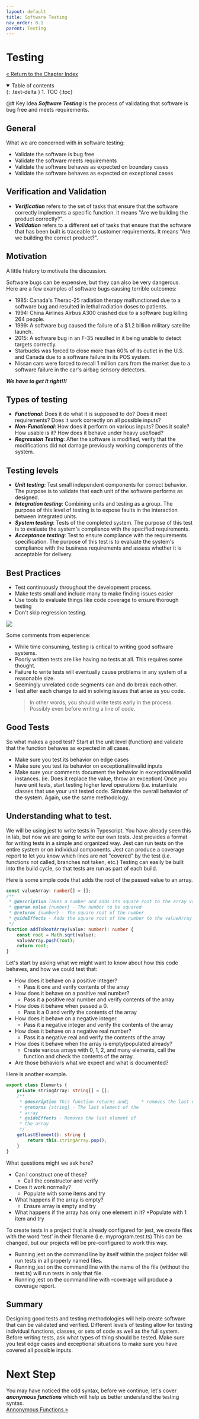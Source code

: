 ```yaml
---
layout: default
title: Software Testing
nav_order: 8.1
parent: Testing
---
```


# Testing

[&laquo; Return to the Chapter Index](index.md)

<details open markdown="block">
  <summary>
    Table of contents
  </summary>
  {: .text-delta }
1. TOC
{:toc}
</details>

@# Key Idea
**_Software Testing_** is the process of validating that software is bug free and meets requirements.

## General

What we are concerned with in software testing:

-   Validate the software is bug free
-   Validate the software meets requirements
-   Validate the software behaves as expected on boundary cases
-   Validate the software behaves as expected on exceptional cases

## Verification and Validation

-   **_Verification_** refers to the set of tasks that ensure that the software correctly implements a specific function. It means "Are we building the product correctly?".
-   **_Validation_** refers to a different set of tasks that ensure that the software that has been built is traceable to customer requirements. It means "Are we building the correct product?".

## Motivation

A little history to motivate the discussion.

Software bugs can be expensive, but they can also be very dangerous. Here are a few examples of software bugs causing terrible outcomes:

-   1985: Canada's Therac-25 radiation therapy malfunctioned due to a software bug and resulted in lethal radiation doses to patients.
-   1994: China Airlines Airbus A300 crashed due to a software bug killing 264 people.
-   1999: A software bug caused the failure of a $1.2 billion military satellite launch.
-   2015: A software bug in an F-35 resulted in it being unable to detect targets correctly.
-   Starbucks was forced to close more than 60% of its outlet in the U.S. and Canada due to a software failure in its POS system.
-   Nissan cars were forced to recall 1 million cars from the market due to a software failure in the car's airbag sensory detectors.

**_We have to get it right!!!_**

## Types of testing

-   **_Functional_**: Does it do what it is supposed to do? Does it meet requirements? Does it work correctly on all possible inputs?
-   **_Non-Functional_**: How does it perform on various inputs? Does it scale? How usable is it? How does it behave under heavy use/load?
-   **_Regression Testing_**: After the software is modified, verify that the modifications did not damage previously working components of the system.

## Testing levels

-   **_Unit testing_**: Test small independent components for correct behavior. The purpose is to validate that each unit of the software performs as designed.
-   **_Integration testing_**: Combining units and testing as a group. The purpose of this level of testing is to expose faults in the interaction between integrated units.
-   **_System testing_**: Tests of the completed system. The purpose of this test is to evaluate the system's compliance with the specified requirements.
-   **_Acceptance testing_**: Test to ensure compliance with the requirements specification. The purpose of this test is to evaluate the system's compliance with the business requirements and assess whether it is acceptable for delivery.

## Best Practices

-   Test continuously throughout the development process.
-   Make tests small and include many to make finding issues easier
-   Use tools to evaluate things like code coverage to ensure thorough testing
-   Don't skip regression testing.

![](../../assets/images/testing_1.jpg)

Some comments from experience:

-   While time consuming, testing is critical to writing good software systems.
-   Poorly written tests are like having no tests at all. This requires some thought.
-   Failure to write tests will eventually cause problems in any system of a reasonable size.
-   Seemingly unrelated code segments can and do break each other.
-   Test after each change to aid in solving issues that arise as you code.
    > In other words, you should write tests early in the process. Possibly even before writing a line of code.

## Good Tests

So what makes a good test?
Start at the unit level (function) and validate that the function behaves as expected in all cases.

-   Make sure you test its behavior on edge cases
-   Make sure you test its behavior on exceptional/invalid inputs
-   Make sure your comments document the behavior in exceptional/invalid instances. (ie. Does it replace the value, throw an exception)
    Once you have unit tests, start testing higher level operations (i.e. instantiate classes that use your unit tested code. Simulate the overall behavior of the system. Again, use the same methodology.

## Understanding what to test.

We will be using jest to write tests in Typescript. You have already seen this in lab, but now we are going to write our own tests.
Jest provides a format for writing tests in a simple and organized way.
Jest can run tests on the entire system or on individual components.
Jest can produce a coverage report to let you know which lines are not "covered" by the test (i.e. functions not called, branches not taken, etc.)
Testing can easily be built into the build cycle, so that tests are run as part of each build.

Here is some simple code that adds the root of the passed value to an array.

```typescript
const valueArray: number[] = [];
/**
 * @description Takes a number and adds its square root to the array valueArray
 * @param value {number} - The number to be squared
 * @returns {number} - The square root of the number
 * @sideEffects - Adds the square root of the number to the valueArray
 */
function addToRootArray(value: number): number {
    const root = Math.sqrt(value);
    valueArray.push(root);
    return root;
}
```

Let's start by asking what we might want to know about how this code behaves, and how we could test that:

-   How does it behave on a positive integer?
    -   Pass it one and verify contents of the array
-   How does it behave on a positive real number?
    -   Pass it a positive real number and verify contents of the array
-   How does it behave when passed a 0.
    -   Pass it a 0 and verify the contents of the array
-   How does it behave on a negative integer.
    -   Pass it a negative integer and verify the contents of the array
-   How does it behave on a negative real number?
    -   Pass it a negative real and verify the contents of the array
-   How does it behave when the array is empty/populated already?
    -   Create various arrays with 0, 1, 2, and many elements, call the function and check the contents of the array.
-   Are those behaviors what we expect and what is documented?

Here is another example.

```typescript
export class Elements {
    private stringArray: string[] = [];
    /**
     * @description This function returns and     * removes the last element
     * @returns {string} - The last element of the
     * array
     * @sideEffects - Removes the last element of
     * the array
     */
    getLastElement(): string {
        return this.stringArray.pop();
    }
}
```

What questions might we ask here?

-   Can I construct one of these?
    -   Call the constructor and verify
-   Does it work normally?
    -   Populate with some items and try
-   What happens if the array is empty?
    -   Ensure array is empty and try
-   What happens if the array has only one element in it?
    \*Populate with 1 item and try

To create tests in a project that is already configured for jest, we create files with the word ‘test' in their filename (i.e. myprogram.test.ts)
This can be changed, but our projects will be pre-configured to work this way.

-   Running jest on the command line by itself within the project folder will run tests in all properly named files.
-   Running jest on the command line with the name of the file (without the test.ts) will run tests in only that file.
-   Running jest on the command line with –coverage will produce a coverage report.

## Summary

Designing good tests and testing methodologies will help create software that can be validated and verified. Different levels of testing allow for testing individual functions, classes, or sets of code as well as the full system. Before writing tests, ask what types of thing should be tested. Make sure you test edge cases and exceptional situations to make sure you have covered all possible inputs.

# Next Step

You may have noticed the odd syntax, before we continue, let's cover **_anonymous functions_** which will help us better understand the testing syntax.  
[Annonymous Functions &raquo;](../8-testing/anonymous.md)

